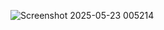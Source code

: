 ![Screenshot 2025-05-23 005214](https://github.com/user-attachments/assets/6eb2ffe5-7c58-455e-8df0-2ef97cab85c8)
